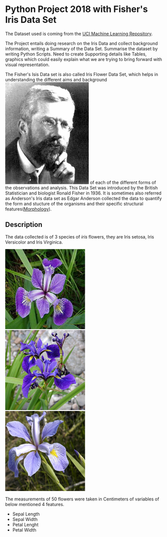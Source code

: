 # Python Project 2018 with Fisher's Iris Data Set

The Dataset used is coming from the [UCI Machine Learning Repository](http://archive.ics.uci.edu/ml/datasets/Iris). 

The Project entails doing research on the Iris Data and collect background information, writing a Summary of the Data Set. Summarise the dataset by writing Python Scripts.  Need to create Supporting details like Tables, graphics which could easily explain what we are trying to bring forward with visual representation.

The Fisher's Isis Data set is also called Iris Flower Data Set, which helps in understanding the different aims and background ![Ronald Fisher](https://github.com/cdigap/Python_Project_2018/blob/master/Images/R._A._Fischer.jpg) of each of  the different forms of the observations and analysis.  This Data Set was introduced by the British Statistician and biologist Ronald Fisher in 1936. It is sometimes also referred as Anderson's Iris data set as Edgar Anderson collected the data to quantify the form and stucture of the organisms and their specific structural features([Morphology](https://en.wikipedia.org/wiki/Morphology_(biology))).

## Description

The data collected is of 3 species of *iris* flowers, they are Iris setosa, Iris Versicolor and Iris Virginica.

<img src="https://github.com/cdigap/Python_Project_2018/blob/master/Images/Iris_Setosa.jpg" width="256" height="256" title="Iris setosa"> <img src="https://github.com/cdigap/Python_Project_2018/blob/master/Images/Iris_Versicolor.jpg" width="256" height="256" title="Iris Versicolor"> <img src="https://github.com/cdigap/Python_Project_2018/blob/master/Images/Iris_virginica.jpg" width="256" height="256" title="Iris Virginica">

The measurements of 50 flowers were taken in Centimeters of variables of below mentioned 4 features. 
* Sepal Length 
* Sepal Width
* Petal Lenght 
* Petal Width

